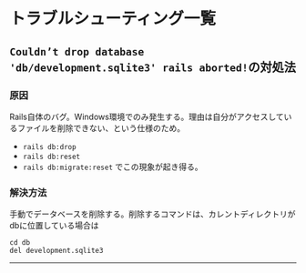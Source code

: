 # トラブルシューティング一覧
## `Couldn’t drop database 'db/development.sqlite3' rails aborted!`の対処法
### 原因
Rails自体のバグ。Windows環境でのみ発生する。理由は自分がアクセスしているファイルを削除できない、という仕様のため。
- `rails db:drop`
- `rails db:reset`
- `rails db:migrate:reset`
でこの現象が起き得る。
### 解決方法
手動でデータベースを削除する。削除するコマンドは、カレントディレクトリがdbに位置している場合は
```
cd db
del development.sqlite3
```
---